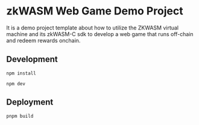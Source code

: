 # zkWASM Web Game Demo Project

It is a demo project template about how to utilize the ZKWASM virtual machine and its zkWASM-C sdk to develop a web game that runs off-chain and redeem rewards onchain.

## Development

```shell
npm install

npm dev
```

## Deployment

```shell
pnpm build
```
